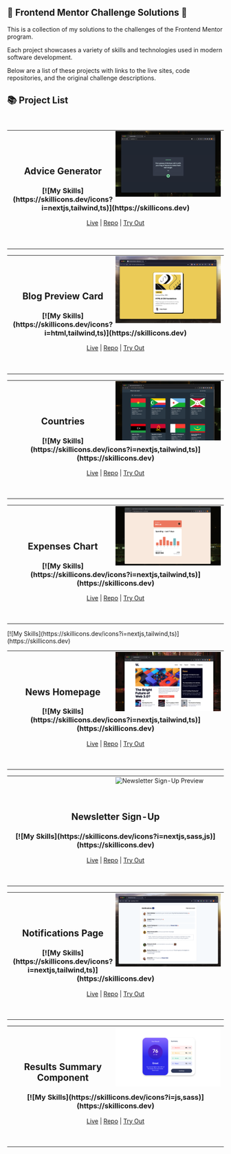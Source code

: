 ## 🎨 Frontend Mentor Challenge Solutions 🎨

This is a collection of my solutions to the challenges of the Frontend Mentor program.

Each project showcases a variety of skills and technologies used in modern software development.

Below are a list of these projects with links to the live sites, code repositories, and the original challenge descriptions.

## 📚 Project List

<br>

<!-- Advice Generator -->
<table align="center"><tr><td>
  <picture>
    <img alt="Advice Generator Preview" src="./challenges/advice-generator/screenshot.png" width="50%" align="right">
  </picture>
  <br><br><br>
  <h2 align="center">Advice Generator</h2>
  <h3 align="center"> 
    [![My Skills](https://skillicons.dev/icons?i=nextjs,tailwind,ts)](https://skillicons.dev)
  </h3>
  <p align="center">
    <a href="https://advice.adamrichardturner.dev">Live</a> | <a href="https://github.com/adamrichardturner/advice-generator">Repo</a> | <a href="#">Try Out</a>
  </p>
  <br><br>
</td></tr></table>

<!-- Blog Preview Card -->
<table align="center"><tr><td>
  <picture>
    <img alt="Blog Preview Card Preview" src="./challenges/blog-preview-card/screenshot.png" width="50%" align="right">
  </picture>
  <br><br><br>
  <h2 align="center">Blog Preview Card</h2>
  <h3 align="center"> 
    [![My Skills](https://skillicons.dev/icons?i=html,tailwind,ts)](https://skillicons.dev)
  </h3>
  <p align="center">
    <a href="https://blogcard.adamrichardturner.dev">Live</a> | <a href="https://github.com/adamrichardturner/blog-preview-card">Repo</a> | <a href="#">Try Out</a>
  </p>
  <br><br>
</td></tr></table>

<!-- Countries -->
<table align="center"><tr><td>
  <picture>
    <img alt="Countries Preview" src="./challenges/countries/screenshot.png" width="50%" align="right">
  </picture>
  <br><br><br>
  <h2 align="center">Countries</h2>
  <h3 align="center"> 
    [![My Skills](https://skillicons.dev/icons?i=nextjs,tailwind,ts)](https://skillicons.dev)
  </h3>
  <p align="center">
    <a href="https://countries.adamrichardturner.dev">Live</a> | <a href="https://github.com/adamrichardturner/countries">Repo</a> | <a href="#">Try Out</a>
  </p>
  <br><br>
</td></tr></table>

<!-- Expenses Chart -->
<table align="center"><tr><td>
  <picture>
    <img alt="Expenses Chart Preview" src="./challenges/expenses-chart/screenshot.png" width="50%" align="right">
  </picture>
  <br><br><br>
  <h2 align="center">Expenses Chart</h2>
  <h3 align="center"> 
    [![My Skills](https://skillicons.dev/icons?i=nextjs,tailwind,ts)](https://skillicons.dev)
  </h3>
  <p align="center">
    <a href="https://expenses.adamrichardturner.dev">Live</a> | <a href="https://github.com/adamrichardturner/expenses-chart">Repo</a> | <a href="#">Try Out</a>
  </p>
  <br><br>
</td></tr></table>[![My Skills](https://skillicons.dev/icons?i=nextjs,tailwind,ts)](https://skillicons.dev)
<!-- Continue with other projects in the same format... -->

<!-- News Homepage -->
<table align="center"><tr><td>
  <picture>
    <img alt="News Homepage Preview" src="./challenges/news-homepage/screenshot.png" width="50%" align="right">
  </picture>
  <br><br><br>
  <h2 align="center">News Homepage</h2>
  <h3 align="center"> 
    [![My Skills](https://skillicons.dev/icons?i=nextjs,tailwind,ts)](https://skillicons.dev)
  </h3>
  <p align="center">
    <a href="https://news.adamrichardturner.dev">Live</a> | <a href="https://github.com/adamrichardturner/news-homepage">Repo</a> | <a href="#">Try Out</a>
  </p>
  <br><br>
</td></tr></table>

<!-- Newsletter Sign-Up -->
<table align="center"><tr><td>
  <picture>
    <img alt="Newsletter Sign-Up Preview" src="./challenges/newsletter-sign-up/screenshot.png" width="50%" align="right">
  </picture>
  <br><br><br>
  <h2 align="center">Newsletter Sign-Up</h2>
  <h3 align="center"> 
    [![My Skills](https://skillicons.dev/icons?i=nextjs,sass,js)](https://skillicons.dev)
  </h3>
  <p align="center">
    <a href="https://newsletter.adamrichardturner.dev">Live</a> | <a href="https://github.com/adamrichardturner/newsletter-sign-up">Repo</a> | <a href="#">Try Out</a>
  </p>
  <br><br>
</td></tr></table>

<!-- Notifications Page -->
<table align="center"><tr><td>
  <picture>
    <img alt="Notifications Page Preview" src="./challenges/notifications-page/screenshot.png" width="50%" align="right">
  </picture>
  <br><br><br>
  <h2 align="center">Notifications Page</h2>
  <h3 align="center"> 
    [![My Skills](https://skillicons.dev/icons?i=nextjs,tailwind,ts)](https://skillicons.dev)
  </h3>
  <p align="center">
    <a href="https://notifications.adamrichardturner.dev">Live</a> | <a href="https://github.com/adamrichardturner/notifications-page">Repo</a> | <a href="#">Try Out</a>
  </p>
  <br><br>
</td></tr></table>

<!-- Results Summary Component -->
<table align="center"><tr><td>
  <picture>
    <img alt="Results Summary Component Preview" src="./challenges/results-summary-component/screenshot.png" width="50%" align="right">
  </picture>
  <br><br><br>
  <h2 align="center">Results Summary Component</h2>
  <h3 align="center"> 
    [![My Skills](https://skillicons.dev/icons?i=js,sass)](https://skillicons.dev)
  </h3>
  <p align="center">
    <a href="https://summary.adamrichardturner.dev">Live</a> | <a href="https://github.com/adamrichardturner/results-summary-component">Repo</a> | <a href="#">Try Out</a>
  </p>
  <br><br>
</td></tr></table>
